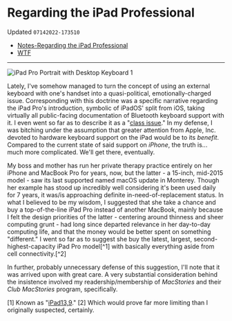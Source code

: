 # Regarding the iPad Professional
Updated `07142022-173510`

- [Notes-Regarding the iPad Professional](drafts://open?uuid=3862CF0D-843C-4BDE-996A-054F901FBE16)
- [WTF](https://davidblue.wtf/drafts/44BC145C-E05C-4E75-9771-A6711BE80FC8.html)

---

![iPad Pro Portrait with Desktop Keyboard 1](https://i.snap.as/lfz77IGN.jpeg)

Lately, I've somehow managed to turn the concept of using an external keyboard with one's handset into a quasi-political, emotionally-charged issue. Corresponding with this doctrine was a specific narrative regarding the iPad Pro's introduction, symbolic of iPadOS' split from iOS, taking virtually all public-facing documentation of Bluetooth keyboard support with it. I even went so far as to describe it as a "[class issue](https://whyp.it/t/the-iphone-x-bluetooth-keyboard-issue-is-a-class-issue-45467¸)." In my defense, I was bitching under the assumption that greater attention from Apple, Inc. devoted to hardware keyboard support on the iPad would be to its *benefit*. Compared to the current state of said support on *iPhone*, the truth is... much more complicated. We'll get there, eventually.

My boss and mother has run her private therapy practice entirely on her iPhone and MacBook Pro for years, now, but the latter - a 15-inch, mid-2015 model - saw its last supported named macOS update in Monterey. Though her example has stood up incredibly well considering it's been used daily for 7 years, it was/is approaching definite in-need-of-replacement status. In what I believed to be my wisdom, I suggested that she take a chance and buy a top-of-the-line iPad Pro instead of another MacBook, mainly because I felt the design priorities of the latter - centering around thinness and sheer computing grunt - had long since departed relevance in her day-to-day computing life, and that the money would be better spent on something "different." I went so far as to suggest she buy the latest, largest, second-highest-capacity iPad Pro model[^1] with basically everything aside from cell connectivity.[^2]

In further, probably unnecessary defense of this suggestion, I'll note that it was arrived upon with great care. A very substantial consideration behind the insistence involved my readership/membership of *MacStories* and their *Club MacStories* program, specifically.

[1] Known as "[iPad13,9](https://phonedb.net/index.php?m=device&id=19186&c=apple_ipad_pro_12.9-inch_2021_5th_gen_a2378_wifi_1tb__apple_ipad_13,9)."
[2] Which would prove far more limiting than I originally suspected, certainly.